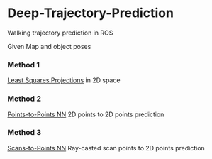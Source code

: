 # Deep-Trajectory-Prediction
Walking trajectory prediction in ROS

Given Map and object poses

### Method 1
[Least Squares Projections](human_motions/src/leastsquare_predict.cpp) in 2D space

### Method 2
[Points-to-Points NN](nn_trajectory/src/nn_predict.py) 2D points to 2D points prediction

### Method 3
[Scans-to-Points NN](nn_trajectory/src/nn_predict_scan.py) Ray-casted scan points to 2D points prediction
